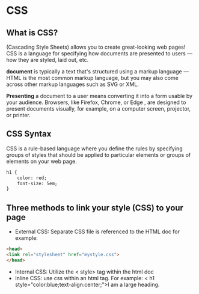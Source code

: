 # CSS

## What is CSS?
(Cascading Style Sheets) allows you to create great-looking web pages! CSS is a language for specifying how documents are presented to users — how they are styled, laid out, etc.

**document** is typically a text that's structured using a markup language — HTML is the most common markup language, but you may also come across other markup languages such as SVG or XML.

**Presenting** a document to a user means converting it into a form usable by your audience. Browsers, like Firefox, Chrome, or Edge , are designed to present documents visually, for example, on a computer screen, projector, or printer.

## CSS Syntax
CSS is a rule-based language where you define the rules by specifying groups of styles that should be applied to particular elements or groups of elements on your web page. 
```markdown
h1 {
    color: red;
    font-size: 5em;
}
```
## Three methods to link your style (CSS) to your page
- External CSS: Separate CSS file is referenced to the HTML doc 
for example: 
```markdown
<head>
<link rel="stylesheet" href="mystyle.css">
</head>
```
- Internal CSS: Utilize the < style> </style > tag within the html doc
- Inline CSS: use css within an html tag. 
For example: < h1 style="color:blue;text-align:center;">I am a large heading.</h1 >
